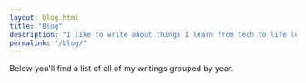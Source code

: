 ```yaml
---
layout: blog.html
title: "Blog"
description: "I like to write about things I learn from tech to life lessons!"
permalink: "/blog/"
---
```


Below you'll find a list of all of my writings grouped by year.
